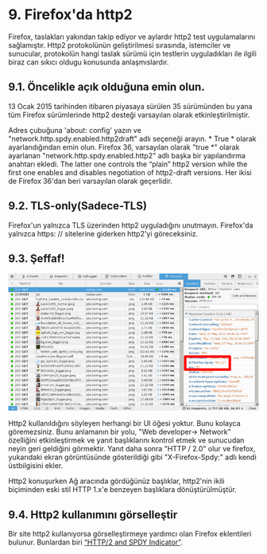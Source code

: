 # 9. Firefox'da http2

Firefox, taslakları yakından takip ediyor ve aylardır http2 test uygulamalarını sağlamıştır. Http2 protokolünün geliştirilmesi sırasında, istemciler ve sunucular, protokolün hangi taslak sürümü için testlerin uyguladıkları ile ilgili biraz can sıkıcı oldugu konusunda anlaşmıslardır.

## 9.1. Öncelikle açık olduğuna emin olun.

13 Ocak 2015 tarihinden itibaren piyasaya sürülen 35 sürümünden bu yana tüm Firefox sürümlerinde http2 desteği varsayılan olarak etkinleştirilmiştir.

Adres çubuğuna 'about: config' yazın ve "network.http.spdy.enabled.http2draft" adlı seçeneği arayın. * True * olarak ayarlandığından emin olun. Firefox 36, varsayılan olarak "true *" olarak ayarlanan "network.http.spdy.enabled.http2" adlı başka bir yapılandırma anahtarı ekledi. The latter one controls the “plain” http2 version while the first one enables and disables negotiation of http2-draft versions.  Her ikisi de Firefox 36'dan beri varsayılan olarak geçerlidir.

## 9.2. TLS-only(Sadece-TLS)

Firefox'un yalnızca TLS üzerinden http2 uyguladığını unutmayın. Firefox'da yalnızca https: // sitelerine giderken http2'yi göreceksiniz.

## 9.3. Şeffaf!

![transparent http2 use](https://raw.githubusercontent.com/bagder/http2-explained/master/images/firefox-screenshot.png)

Http2 kullanıldığını söyleyen herhangi bir UI öğesi yoktur. Bunu kolayca göremezsiniz. Bunu anlamanın bir yolu, "Web developer-> Network" özelliğini etkinleştirmek ve yanıt başlıklarını kontrol etmek ve sunucudan neyin geri geldiğini görmektir. Yanıt daha sonra "HTTP / 2.0" olur ve firefox, yukarıdaki ekran görüntüsünde gösterildiği gibi "X-Firefox-Spdy:" adlı kendi üstbilgisini ekler.

Http2 konuşurken Ağ aracında gördüğünüz başlıklar, http2'nin ikili biçiminden eski stil HTTP 1.x'e benzeyen başlıklara dönüştürülmüştür.

## 9.4. Http2 kullanımını görselleştir

Bir site http2 kullanıyorsa görselleştirmeye yardımcı olan Firefox eklentileri bulunur. Bunlardan biri [“HTTP/2 and SPDY Indicator”](https://addons.mozilla.org/en-US/firefox/addon/spdy-indicator/).

